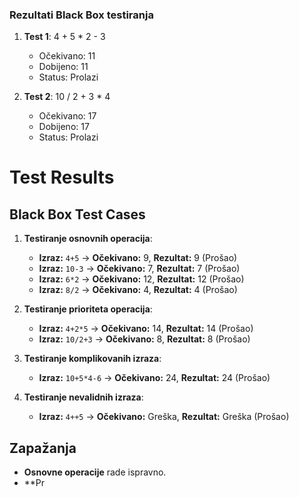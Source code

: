 ### Rezultati Black Box testiranja

1. **Test 1**: 4 + 5 * 2 - 3  
   - Očekivano: 11  
   - Dobijeno: 11  
   - Status: Prolazi

2. **Test 2**: 10 / 2 + 3 * 4  
   - Očekivano: 17  
   - Dobijeno: 17  
   - Status: Prolazi
# Test Results

## Black Box Test Cases

1. **Testiranje osnovnih operacija**:
   - **Izraz:** `4+5` → **Očekivano:** 9, **Rezultat:** 9 (Prošao)
   - **Izraz:** `10-3` → **Očekivano:** 7, **Rezultat:** 7 (Prošao)
   - **Izraz:** `6*2` → **Očekivano:** 12, **Rezultat:** 12 (Prošao)
   - **Izraz:** `8/2` → **Očekivano:** 4, **Rezultat:** 4 (Prošao)

2. **Testiranje prioriteta operacija**:
   - **Izraz:** `4+2*5` → **Očekivano:** 14, **Rezultat:** 14 (Prošao)
   - **Izraz:** `10/2+3` → **Očekivano:** 8, **Rezultat:** 8 (Prošao)

3. **Testiranje komplikovanih izraza**:
   - **Izraz:** `10+5*4-6` → **Očekivano:** 24, **Rezultat:** 24 (Prošao)

4. **Testiranje nevalidnih izraza**:
   - **Izraz:** `4++5` → **Očekivano:** Greška, **Rezultat:** Greška (Prošao)

## Zapažanja

- **Osnovne operacije** rade ispravno.
- **Pr

